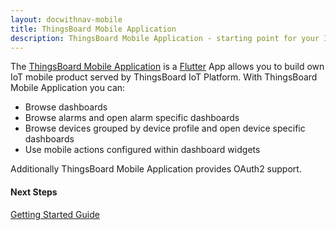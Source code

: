 ```yaml
---
layout: docwithnav-mobile
title: ThingsBoard Mobile Application
description: ThingsBoard Mobile Application - starting point for your IoT mobile product
---
```


The [ThingsBoard Mobile Application](https://github.com/thingsboard/flutter_thingsboard_app) is a [Flutter](https://flutter.dev/) App allows you to build own IoT mobile product served by ThingsBoard IoT Platform.
With ThingsBoard Mobile Application you can:

* Browse dashboards
* Browse alarms and open alarm specific dashboards
* Browse devices grouped by device profile and open device specific dashboards
* Use mobile actions configured within dashboard widgets

Additionally ThingsBoard Mobile Application provides OAuth2 support.

#### Next Steps

<p><a href="/docs/mobile/getting-started" class="button">Getting Started Guide</a></p>
